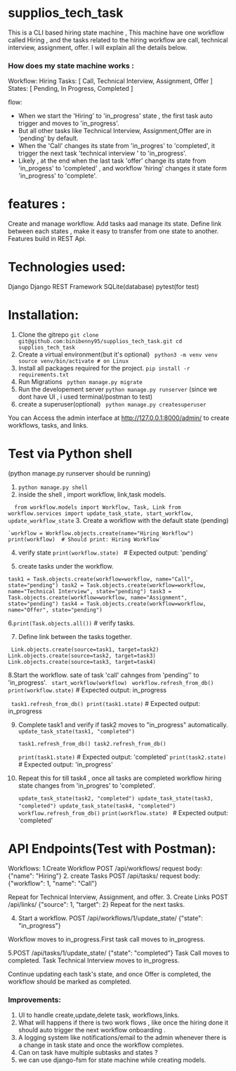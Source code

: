 # supplios_tech_task
 This is a CLI based hiring state machine , This machine have one workflow called Hiring , 
 and the tasks related to the hiring workflow are call, technical interview, assignment, offer.
 I will explain all the details below.

### How does my state machine works :

Workflow: Hiring
Tasks: [
   Call,
   Technical Interview,
   Assignment,
   Offer
]
States: [
   Pending,
   In Progress,
   Completed
]

flow:
   
   - When we start the 'Hiring' to 'in_progress' state , the first task auto trigger and moves to 'in_progress'.
   - But all other tasks like Technical Interview, Assignment,Offer are in 'pending' by default.
   - When the 'Call' changes its state from 'in_progres' to 'completed', it trigger the next task 'technical interview ' to 'in_progress'.
   - Likely , at the end when the last task  'offer' change its state from 'in_progess' to 'completed' , and workflow 'hiring'
     changes it state form 'in_progress' to 'complete'.

# features :

Create and manage workflow.
Add tasks aad manage its state.
Define link between each states , make it easy to transfer from one state to another.
Features build in REST Api.

# Technologies used:

Django
Django REST Framework
SQLite(database)
pytest(for test)

# **Installation:**

1. Clone the gitrepo
    `git clone git@github.com:binibenny95/supplios_tech_task.git
    cd supplios_tech_task`
2. Create a virtual environment(but it's optional)
   ` python3 -m venv venv
    source venv/bin/activate # on Linux`
3. Install all packages required for the project.
   `pip install -r requirements.txt`
4. Run Migrations
   ` python manage.py migrate`
5. Run the developement server
  ` python manage.py runserver `
  (since we dont have UI , i used terminal/postman to test)
6. create a superuser(optional)
   ` python manage.py createsuperuser`
   
 You  can Access the admin interface at http://127.0.0.1:8000/admin/ 
 to create workflows, tasks, and links.

# ****Test via Python shell****

(python manage.py runserver should be running)
1. `python manage.py shell`
2. inside the shell , import workflow, link,task models.

`   from workflow.models import Workflow, Task, Link
   from workflow.services import update_task_state, start_workflow, update_workflow_state `
3. Create a workflow with the default state (pending)
   
    `workflow = Workflow.objects.create(name="Hiring Workflow")
    print(workflow)  # Should print: Hiring Workflow`
4.  verify state 
     `print(workflow.state) ` # Expected output: 'pending'

5. create tasks under the workflow.

`task1 = Task.objects.create(workflow=workflow, name="Call", state="pending")
task2 = Task.objects.create(workflow=workflow, name="Technical Interview", state="pending")
task3 = Task.objects.create(workflow=workflow, name="Assignment", state="pending")
task4 = Task.objects.create(workflow=workflow, name="Offer", state="pending")`

6.` print(Task.objects.all()) ` # verify tasks.

7.  Define link between the tasks together.

  ` Link.objects.create(source=task1, target=task2)
Link.objects.create(source=task2, target=task3)
Link.objects.create(source=task3, target=task4)`

8.Start the workflow. sate of  task 'call' cahnges from 'pending'' to 'in_progress'.
  ` start_workflow(workflow)`
  ` workflow.refresh_from_db()
   print(workflow.state)`  # Expected output: in_progress

  ` task1.refresh_from_db()
   print(task1.state)`  # Expected output: in_progress

9. Complete task1 and verify if task2 moves to "in_progress" automatically.
   `update_task_state(task1, "completed")`
    
     `task1.refresh_from_db()
     task2.refresh_from_db()`

     `print(task1.state)`  # Expected output: 'completed'
     `print(task2.state)`  # Expected output: 'in_progress'
10. Repeat this for till task4 , once all tasks are completed workflow hiring state changes from 'in_progres' to 'completed'.
    
    `update_task_state(task2, "completed")
    update_task_state(task3, "completed")
    update_task_state(task4, "completed")`
  ` workflow.refresh_from_db()`
   `print(workflow.state) ` # Expected output: 'completed'


# **API Endpoints(Test with Postman):**

Workflows:
1.Create Workflow
   POST /api/workflows/
   request body:
   {"name": "Hiring"}
2. create Tasks
   POST /api/tasks/
   request body:
   {"workflow": 1, "name": "Call"}
 
   Repeat for Technical Interview, Assignment, and offer.
3. Create Links
   POST /api/links/
   {"source": 1, "target": 2}
   Repeat for the next tasks.

4. Start a workflow.
   POST /api/workflows/1/update_state/
   {"state": "in_progress"} 
   
Workflow moves to in_progress.First task call moves to in_progress.

5.POST /api/tasks/1/update_state/
  {"state": "completed"}
  Task Call moves to completed.
  Task Technical Interview moves to in_progress.

Continue updating each task's state, and
once Offer is completed, the workflow should be marked as completed.

### Improvements:

1. UI to handle create,update,delete task, workflows,links.
2. What will happens if there is two work flows , like once the hiring done it should auto trigger the next workflow onboarding .
3. A logging system like notifications/email to the admin whenever there is a change in task state and once the workflow completes.
4. Can on task have multiple subtasks and states ?
5. we can use django-fsm for state machine while creating models.






 
